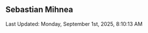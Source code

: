 <h2>Sebastian Mihnea</h2>

<!--RECENT_ACTIVITY:start-->
<!--RECENT_ACTIVITY:end-->
<!--RECENT_ACTIVITY:last_update-->
Last Updated: Monday, September 1st, 2025, 8:10:13 AM
<!--RECENT_ACTIVITY:last_update_end-->

<!---LOL-STATS-START-HERE--->
<!---LOL-STATS-END-HERE--->
